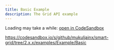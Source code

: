 ```yaml
---
title: Basic Example
description: The Grid API example
---
```


Loading may take a while: [open in CodeSandbox](https://codesandbox.io/s/github/mukuljainx/smart-grid/tree/2.x.x/examples/Example/Basic)

https://codesandbox.io/s/github/mukuljainx/smart-grid/tree/2.x.x/examples/Example/Basic
